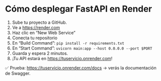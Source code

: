 # Cómo desplegar FastAPI en Render

1. Sube tu proyecto a GitHub.
2. Ve a https://render.com
3. Haz clic en “New Web Service”
4. Conecta tu repositorio
5. En “Build Command”: `pip install -r requirements.txt`
6. En “Start Command”: `uvicorn main:app --host 0.0.0.0 --port $PORT`
7. Guarda y espera 2 minutos.
8. ¡Tu API estará en https://tuservicio.onrender.com!

✅ Prueba: https://tuservicio.onrender.com/docs → verás la documentación de Swagger.
